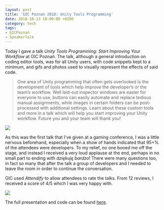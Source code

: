 ```yaml
---
layout: post
title: 'GIC Poznań 2018: Unity Tools Programming'
date: 2018-10-13 18:00:00 +0200
category: tech
tags:
- GICPoznań
- SpeakerTalk
---
```


Today I gave a talk *Unity Tools Programming: Start Improving Your Workflow* at GIC Poznań. The talk, although a general introduction on coding editor tools, was for all Unity users, with code snippets kept to a minimum, and gifs and photos used to visually represent the effects of said code.

> One area of Unity programming that often gets overlooked is the development of tools which help improve the developer’s or the team’s workflow. Well laid-out inspector windows are easier for everyone to use, buttons can easily automate and replace tedious manual assignments, while images in certain folders can be post-processed with additional settings. Learn about these custom tools and more in a talk which will help you start improving your Unity workflow. Future you and your team will thank you!

![]({{site.baseurl}}/assets/images/posts/2018/18-10-13/01.jpg)

As this was the first talk that I've given at a gaming conference, I was a little nervous beforehand, especially when a show of hands indicated that 95+% of the attendees were developers. To my relief, no one booed me off the stage, and instead I received a very loud applause at the end, perhaps in no small part to ending with *dziękuję bardzo*! There were many questions too, in fact so many that after the talk a group of developers and I needed to leave the room in order to continue the conversation.

GIC used *Attendify* to allow attendees to rate the talks. From 12 reviews, I received a score of 4/5 which I was very happy with.

![]({{site.baseurl}}/assets/images/posts/2018/18-10-13/02.jpg)

The full presentation and code can be found [here](https://github.com/defuncart/Talk-Unity-Tools-Programming).
